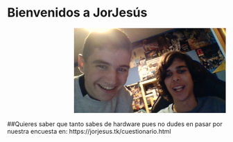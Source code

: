 # Bienvenidos a JorJesús
<p align="right">
  <img src="WIN_20191029_19_02_14_Pro.jpg" width="350" title="hover text">
</p>
##Quieres saber que tanto sabes de hardware pues no dudes en pasar por nuestra encuesta en: https://jorjesus.tk/cuestionario.html
